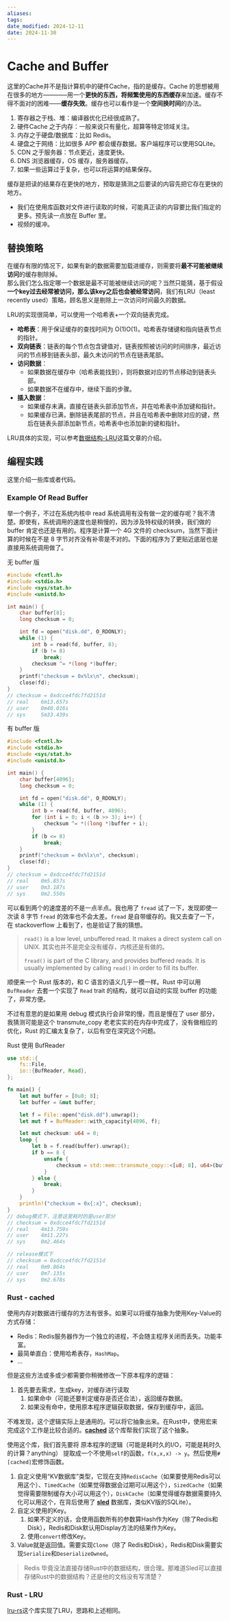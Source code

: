 ```yaml
---
aliases: 
tags: 
date_modified: 2024-12-11
date: 2024-11-30
---
```


# Cache and Buffer

这里的Cache并不是指计算机中的硬件Cache，指的是缓存。Cache 的思想被用在很多的地方————用一个**更快的东西，将频繁使用的东西缓存**来加速。缓存不得不面对的困难——**缓存失效**。缓存也可以看作是一个**空间换时间**的办法。

1. 寄存器之于栈、堆：编译器优化已经很成熟了。
2. 硬件Cache 之于内存：一般来说只有量化，超算等特定领域关注。
3. 内存之于硬盘/数据库：比如 Redis。
4. 硬盘之于网络：比如很多 APP 都会缓存数据。客户端程序可以使用SQLite。
5. CDN 之于服务器：节点更近，速度更快。
6. DNS 浏览器缓存，OS 缓存，服务器缓存。
7. 如果一些运算过于复杂，也可以将运算的结果保存。

缓存是把读的结果存在更快的地方，预取是猜测之后要读的内容先把它存在更快的地方。

- 我们在使用库函数对文件进行读取的时候，可能真正读的内容要比我们指定的更多。预先读一点放在 Buffer 里。
- 视频的缓冲。

## 替换策略

在缓存有限的情况下，如果有新的数据需要加载进缓存，则需要将**最不可能被继续访问**的缓存剔除掉。  
那么我们怎么指定哪一个数据是最不可能被继续访问的呢？当然只能猜，基于假设 **一个key过去经常被访问，那么该key之后也会被经常访问**，我们有LRU（least recently used）策略，顾名思义是剔除上一次访问时间最久的数据。

LRU的实现很简单，可以使用一个哈希表+一个双向链表完成。

- **哈希表**：用于保证缓存的查找时间为 O(1)O(1)。哈希表存储键和指向链表节点的指针。
- **双向链表**：链表的每个节点包含键值对，链表按照被访问的时间排序，最近访问的节点移到链表头部，最久未访问的节点在链表尾部。
- **访问数据**：
    - 如果数据在缓存中（哈希表能找到），则将数据对应的节点移动到链表头部。
    - 如果数据不在缓存中，继续下面的步骤。
- **插入数据**：
    - 如果缓存未满，直接在链表头部添加节点，并在哈希表中添加键和指针。
    - 如果缓存已满，删除链表尾部的节点，并且在哈希表中删除对应的键，然后在链表头部添加新节点，哈希表中也添加新的键和指针。

LRU具体的实现，可以参考[数据结构-LRU](../../基础知识/数据结构与算法/Hash/LRU.md)这篇文章的介绍。

## 编程实践

这里介绍一些库或者代码。

### Example Of Read Buffer

举一个例子，不过在系统内核中 read 系统调用有没有做一定的缓存呢？我不清楚。即使有，系统调用的速度也是稍慢的，因为涉及特权级的转换，我们做的 buffer 肯定也还是有用的。程序是计算一个 4G 文件的 checksum，当然下面计算的时候在不是 8 字节对齐没有补零是不对的。下面的程序为了更贴近底层也是直接用系统调用做了。

无 buffer 版

```c
#include <fcntl.h>
#include <stdio.h>
#include <sys/stat.h>
#include <unistd.h>

int main() {
    char buffer[8];
    long checksum = 0;

    int fd = open("disk.dd", O_RDONLY);
    while (1) {
        int b = read(fd, buffer, 8);
        if (b != 8)
            break;
        checksum ^= *(long *)buffer;
    }
    printf("checksum = 0x%lx\n", checksum);
    close(fd);
}
// checksum = 0xdcce4fdc7fd2151d
// real    6m13.657s
// user    0m40.016s
// sys     5m33.439s
```

有 buffer 版

```c
#include <fcntl.h>
#include <stdio.h>
#include <sys/stat.h>
#include <unistd.h>

int main() {
    char buffer[4096];
    long checksum = 0;

    int fd = open("disk.dd", O_RDONLY);
    while (1) {
        int b = read(fd, buffer, 4096);
        for (int i = 0; i < (b >> 3); i++) {
            checksum ^= *((long *)buffer + i);
        }
        if (b <= 8)
            break;
    }
    printf("checksum = 0x%lx\n", checksum);
    close(fd);
}
// checksum = 0xdcce4fdc7fd2151d
// real    0m5.857s
// user    0m3.187s
// sys     0m2.550s
```

可以看到两个的速度差的不是一点半点。我也用了 `fread` 试了一下，发现即使一次读 8 字节 `fread` 的效率也不会太差。`fread` 是自带缓存的。我又去查了一下，在 stackoverflow 上看到了，也是验证了我的猜想。

> `read()` is a low level, unbuffered read. It makes a direct system call on UNIX. 其实也并不是完全没有缓存，内核还是有做的。
> 
> `fread()` is part of the C library, and provides buffered reads. It is usually implemented by calling `read()` in order to fill its buffer.

顺便来一个 Rust 版本的，和 C 语言的语义几乎一模一样。Rust 中可以用 `BufReader` 去套一个实现了 `Read` trait 的结构，就可以自动的实现 buffer 的功能了，非常方便。

不过有意思的是如果用 debug 模式执行会非常的慢，而且是慢在了 user 部分，我猜测可能是这个 transmute_copy 老老实实的在内存中完成了，没有做相应的优化，Rust 的汇编太复杂了，以后有空在深究这个问题。

Rust 使用 BufReader

```rust
use std::{
    fs::File,
    io::{BufReader, Read},
};

fn main() {
    let mut buffer = [0u8; 8];
    let buffer = &mut buffer;

    let f = File::open("disk.dd").unwrap();
    let mut f = BufReader::with_capacity(4096, f);

    let mut checksum: u64 = 0;
    loop {
        let b = f.read(buffer).unwrap();
        if b == 8 {
            unsafe {
                checksum = std::mem::transmute_copy::<[u8; 8], u64>(buffer) ^ checksum;
            }
        } else {
            break;
        }
    }
    println!("checksum = 0x{:x}", checksum);
}
// debug模式下，注意这里耗时的是user部分
// checksum = 0xdcce4fdc7fd2151d
// real    4m13.759s
// user    4m11.227s
// sys     0m2.464s

// release模式下
// checksum = 0xdcce4fdc7fd2151d
// real    0m9.864s
// user    0m7.135s
// sys     0m2.678s
```

### Rust - cached

使用内存对数据进行缓存的方法有很多。如果可以将缓存抽象为使用Key-Value的方式存储：

- Redis：Redis服务器作为一个独立的进程，不会随主程序关闭而丢失。功能丰富。
- 最简单直白：使用哈希表存，`HashMap`。
- ...

但是这些方法或多或少都需要你稍微修改一下原本程序的逻辑：

1. 首先要去需求，生成key，对缓存进行读取
    1. 如果命中（可能还要判定缓存是否还合法），返回缓存数据。
    2. 如果没有命中，使用原本程序逻辑获取数据，保存到缓存中，返回。

不难发现，这个逻辑实际上是通用的。可以将它抽象出来。在Rust中，使用宏来完成这个工作是比较合适的。**[cached](https://github.com/jaemk/cached)** 这个库帮我们实现了这个抽象。

使用这个库，我们首先要将 原本程序的逻辑（可能是耗时久的I/O，可能是耗时久的计算？anything） 提取成一个不使用`self`的函数，`f(x,x,x) -> y`。然后使用`#[cached]`宏修饰函数。

1. 自定义使用“KV数据库”类型，它现在支持`RedisCache`（如果要使用Redis可以用这个）、`TimedCache`（如果觉得数据会过期可以用这个），`SizedCache`（如果觉得需要限制缓存大小可以用这个），`DiskCache`（如果觉得缓存数据需要持久化可以用这个，在背后使用了 **[sled](https://github.com/spacejam/sled)** 数据库，类似KV版的SQLite）。
2. 自定义使用的Key。
    1. 如果不定义的话，会使用函数所有的参数算Hash作为Key（除了Redis和Disk），Redis和Disk默认用Display方法的结果作为Key。
    2. 使用`convert`修改Key。
3. Value就是返回值。需要实现`Clone`（除了 Redis和Disk），Redis和Disk需要实现`Serialize`和`DeserializeOwned`。

> Redis 毕竟没法直接存储Rust中的数据结构，很合理。那难道Sled可以直接存储Rust中的数据结构？还是他的文档没有写清楚？

### Rust - LRU

[lru-rs](https://github.com/jeromefroe/lru-rs)这个库实现了LRU，思路和上述相同。
